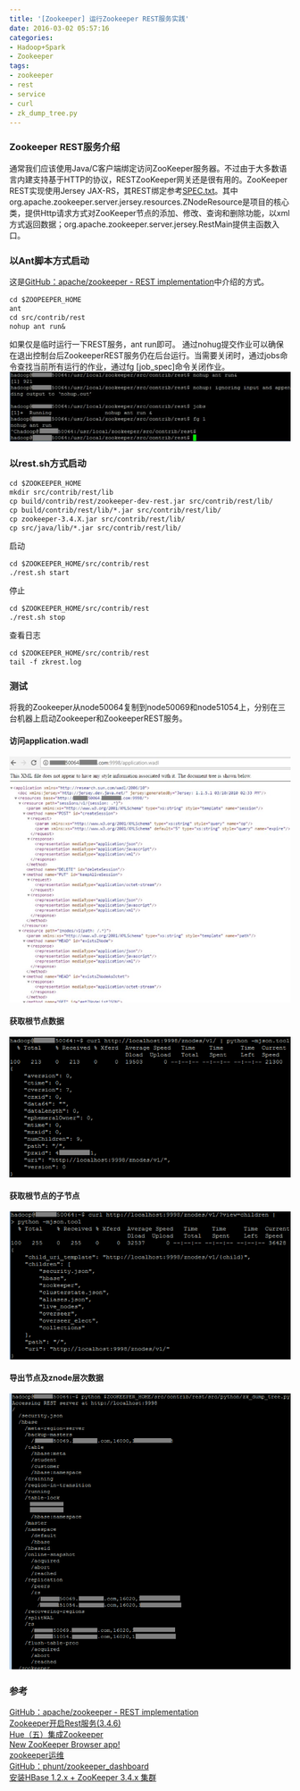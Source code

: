 ```yaml
---
title: '[Zookeeper] 运行Zookeeper REST服务实践'
date: 2016-03-02 05:57:16
categories: 
- Hadoop+Spark
- Zookeeper
tags: 
- zookeeper
- rest
- service
- curl
- zk_dump_tree.py
---
```

### Zookeeper REST服务介绍

通常我们应该使用Java/C客户端绑定访问ZooKeeper服务器。不过由于大多数语言内建支持基于HTTP的协议，RESTZooKeeper网关还是很有用的。ZooKeeper REST实现使用Jersey JAX-RS，其REST绑定参考[SPEC.txt](https://github.com/apache/zookeeper/blob/master/src/contrib/rest/SPEC.txt)。其中org.apache.zookeeper.server.jersey.resources.ZNodeResource是项目的核心类，提供Http请求方式对ZooKeeper节点的添加、修改、查询和删除功能，以xml方式返回数据；org.apache.zookeeper.server.jersey.RestMain提供主函数入口。

### 以Ant脚本方式启动

这是[GitHub：apache/zookeeper - REST implementation](https://github.com/apache/zookeeper/tree/trunk/src/contrib/rest)中介绍的方式。
```
cd $ZOOPEEPER_HOME
ant
cd src/contrib/rest
nohup ant run&
```

如果仅是临时运行一下REST服务，ant run即可。
通过nohug提交作业可以确保在退出控制台后ZookeeperREST服务仍在后台运行。当需要关闭时，通过jobs命令查找当前所有运行的作业，通过fg [job_spec]命令关闭作业。
![[Zookeeper] 运行Zookeeper REST服务实践](/images/2016/3/0026uWfMzy77QwKcTCX4b.jpg)
### 以rest.sh方式启动
```
cd $ZOOKEEPER_HOME
mkdir src/contrib/rest/lib
cp build/contrib/rest/zookeeper-dev-rest.jar src/contrib/rest/lib/
cp build/contrib/rest/lib/*.jar src/contrib/rest/lib/
cp zookeeper-3.4.X.jar src/contrib/rest/lib/
cp src/java/lib/*.jar src/contrib/rest/lib/
```

启动
```
cd $ZOOKEEPER_HOME/src/contrib/rest
./rest.sh start
```

停止
```
cd $ZOOKEEPER_HOME/src/contrib/rest
./rest.sh stop
```

查看日志
```
cd $ZOOKEEPER_HOME/src/contrib/rest
tail -f zkrest.log
```

### 测试

将我的Zookeeper从node50064复制到node50069和node51054上，分别在三台机器上启动Zookeeper和ZookeeperREST服务。

#### 访问application.wadl
![[Zookeeper] 运行Zookeeper REST服务实践](/images/2016/3/0026uWfMzy77QDLY7omb2.jpg)
#### 获取根节点数据
![[Zookeeper] 运行Zookeeper REST服务实践](/images/2016/3/0026uWfMzy77QDXoOUhf9.png)
#### 获取根节点的子节点
![[Zookeeper] 运行Zookeeper REST服务实践](/images/2016/3/0026uWfMzy77QEfgxIH47.png)
#### 导出节点及znode层次数据
![[Zookeeper] 运行Zookeeper REST服务实践](/images/2016/3/0026uWfMzy77QFqAvMX37.jpg)

### 参考

[GitHub：apache/zookeeper - REST implementation](https://github.com/apache/zookeeper/tree/trunk/src/contrib/rest)    
[Zookeeper开启Rest服务(3.4.6)](http://blog.cheyo.net/120.html)    
[Hue（五）集成Zookeeper](http://blog.csdn.net/maomaosi2009/article/details/46292607)    
[New ZooKeeper Browser app!](http://gethue.com/new-zookeeper-browser-app/)    
[zookeeper运维](http://blog.csdn.net/hengyunabc/article/details/19006911)    
[GitHub：phunt/zookeeper_dashboard](https://github.com/phunt/zookeeper_dashboard)    
[安装HBase 1.2.x + ZooKeeper 3.4.x 集群](/post/hbase_安装hbase_1.2.x_+_zookeeper_3.4.x_集群)    